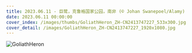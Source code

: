 ```yaml
---
title: 2023.06.11 - 巨鹭，克鲁格国家公园，南非 (© Johan Swanepoel/Alamy)
date: 2023.06.11 00:00:00
cover_index: /images/thumbs/GoliathHeron_ZH-CN2413747227_533x300.jpg
cover_detail: /images/GoliathHeron_ZH-CN2413747227_1920x1080.jpg
---
```


![GoliathHeron](/images/GoliathHeron_ZH-CN2413747227_1920x1080.jpg)
